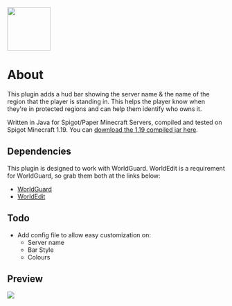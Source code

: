 <img src="https://user-images.githubusercontent.com/58428891/179380612-48002d69-d711-4485-97e5-54e9d2517995.png" width="100" height="100" />

# About
This plugin adds a hud bar showing the server name & the name of the region that the player is standing in. This helps the player know when they're in protected regions and can help them identify who owns it.

Written in Java for Spigot/Paper Minecraft Servers, compiled and tested on Spigot Minecraft 1.19. You can [download the 1.19 compiled jar here](https://we.tl/t-T6ONiZ1l3z).


## Dependencies
This plugin is designed to work with WorldGuard. WorldEdit is a requirement for WorldGuard, so grab them both at the links below:
- [WorldGuard](https://dev.bukkit.org/projects/worldguard)
- [WorldEdit](https://dev.bukkit.org/projects/worldedit)

## Todo
- Add config file to allow easy customization on:
  - Server name
  - Bar Style
  - Colours

## Preview
<img src="https://user-images.githubusercontent.com/58428891/179380820-78c212ea-8a3b-4ba4-9f6a-56ba7307ddd4.png" />
